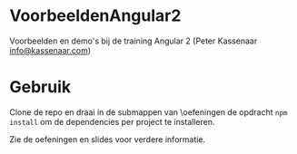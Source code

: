 # VoorbeeldenAngular2
Voorbeelden en demo's bij de training Angular 2 (Peter Kassenaar <info@kassenaar.com>)

# Gebruik
Clone de repo en draai in de submappen van \oefeningen de opdracht `npm install` om de dependencies 
per project te installeren. 

Zie de oefeningen en slides voor verdere informatie. 
